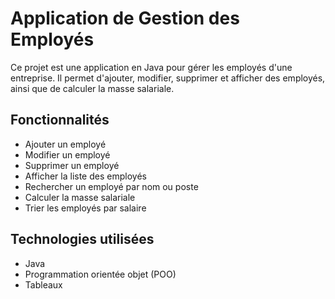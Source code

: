# Application de Gestion des Employés

Ce projet est une application en Java pour gérer les employés d'une entreprise. Il permet d'ajouter, modifier, supprimer et afficher des employés, ainsi que de calculer la masse salariale.

## Fonctionnalités
- Ajouter un employé
- Modifier un employé
- Supprimer un employé
- Afficher la liste des employés
- Rechercher un employé par nom ou poste
- Calculer la masse salariale
- Trier les employés par salaire

## Technologies utilisées
- Java
- Programmation orientée objet (POO)
- Tableaux

